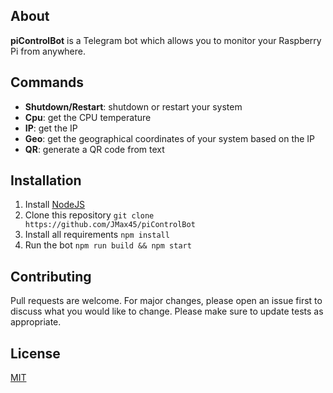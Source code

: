 ## About

**piControlBot** is a Telegram bot which allows you to monitor your Raspberry Pi from anywhere.

## Commands
- **Shutdown/Restart**: shutdown or restart your system
- **Cpu**: get the CPU temperature
- **IP**: get the IP
- **Geo**: get the geographical coordinates of your system based on the IP
- **QR**: generate a QR code from text

## Installation
1. Install [NodeJS](https://nodejs.org/en/download/)
2. Clone this repository `git clone https://github.com/JMax45/piControlBot`
3. Install all requirements `npm install`
4. Run the bot `npm run build && npm start`

## Contributing
Pull requests are welcome. For major changes, please open an issue first to discuss what you would like to change.
Please make sure to update tests as appropriate.

## License
[MIT](https://choosealicense.com/licenses/mit/)
